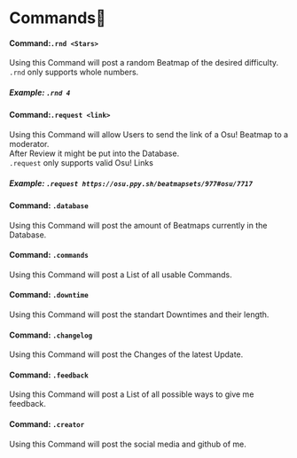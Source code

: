 # Commands💬
#### Command:`.rnd <Stars>`
Using this Command will post a random Beatmap of the desired difficulty.  
`.rnd` only supports whole numbers.
##### Example: `.rnd 4`

#### Command:`.request <link>`
Using this Command will allow Users to send the link of a Osu! Beatmap to a moderator.  
After Review it might be put into the Database.  
`.request` only supports valid Osu! Links  
##### Example: `.request https://osu.ppy.sh/beatmapsets/977#osu/7717`

#### Command: `.database`
Using this Command will post the amount of Beatmaps currently in the Database.

#### Command: `.commands`
Using this Command will post a List of all usable Commands.

#### Command: `.downtime`
Using this Command will post the standart Downtimes and their length.

#### Command: `.changelog`
Using this Command will post the Changes of the latest Update.

#### Command: `.feedback`
Using this Command will post a List of all possible ways to give me feedback.

#### Command: `.creator`
Using this Command will post the social media and github of me.
